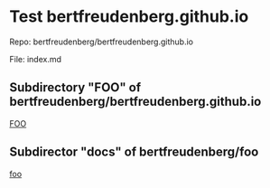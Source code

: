 # Test bertfreudenberg.github.io

Repo: bertfreudenberg/bertfreudenberg.github.io

File: index.md



## Subdirectory "FOO" of bertfreudenberg/bertfreudenberg.github.io

[FOO](FOO)

## Subdirector "docs" of bertfreudenberg/foo

[foo](foo)

